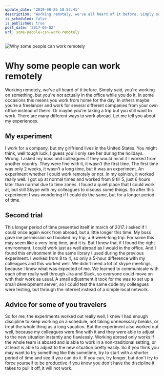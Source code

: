 ```yaml
---
update_date: '2019-08-26 18:52:41'
description: "Working remotely, we've all heard of it before. Simply said, you're working on something,\r\nbut you're not actually in the office while you do it.\r\nIn some occasio"
is_scheduled: false
is_published: true
post_date: '2017-06-02'
url: some-people-can-work-remotely
---
```


![Why some people can work remotely](/images/articles/guy-on-rock.jpg)

# Why some people can work remotely
Working remotely, we've all heard of it before. Simply said, you're working on something, but you're not actually in the office while you do it. In some occasions this means you work from home for the day. 
In others maybe you're a freelancer and work for several different companies from your own office instead of theirs. Or maybe you're taking a trip but you still want to work. There are many different ways to work abroad. Let me tell you about my experiences.

## My experiment
I work for a company, but my girlfriend lives in the United States. You might think, well tough luck, I guess you'll only see her during the holidays. Wrong. I asked my boss and colleagues if they would mind if I worked from another country. They were fine with it, it wasn't the first time. The first time was only 2 weeks, it wasn't a long time, but it was an experiment. An experiment whether I could work remotely or not. In my opinion, it worked really well. I got up at normal times and worked from 9 till 5, just 6 hours later than normal due to time zones. I found a quiet place that I could work at, but still Skype with my colleagues to discuss some things. So after this experiment I was wondering if I could do the same, but for a longer period of time.

## Second trial
This longer period of time presented itself in march of 2017. I asked if I could once again work from abroad, but a little longer this time. My boss gave me permission so I booked my trip, a 9 week-long trip. 
For some this may seem like a very long time, and it is. But I knew that if I found the right environment, I could work just as well abroad as I 
would in the office. And I found this environment in the same library I used during the previous experiment. I worked from 8 to 4, so only a 5-hour difference with my colleagues and this worked well. We didn't need a lot of skype meetings, because I knew what was expected of me. We learned to communicate with each other really well through Jira and Slack, so everyone could move on with their work as usual. A small adjustment it took for me was to set up a small development server, 
so I could test the same code my colleagues were testing, but through the internet instead of a simple local network.

## Advice for some of you travelers
So for me, the experiments worked out really well, I knew I had enough discipline to keep working on a schedule, not taking unnecessary breaks, or treat the whole thing as a long vacation. But the experiment also worked out well, because my colleagues were fine with it and they were able to adjust to the new situation instantly and flawlessly. Working abroad only works if the whole team is aboard and is able to work in a non-traditional setting, or at least is able to adjust to the new situation pretty easily. So if you think you may want to try something like this sometime, try to start with a shorter period of time and see if you can do it. If you can, try longer, but don't try to force yourself to be productive if you know you don't have the discipline it takes to pull it off, it will not work.